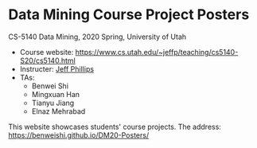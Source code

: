 # Data Mining Course Project Posters
CS-5140 Data Mining, 2020 Spring, University of Utah
- Course website: https://www.cs.utah.edu/~jeffp/teaching/cs5140-S20/cs5140.html
- Instructer: [Jeff Phillips](http://www.cs.utah.edu/~jeffp/)
- TAs:
  - Benwei Shi
  - Mingxuan Han
  - Tianyu Jiang
  - Elnaz Mehrabad

This website showcases students' course projects.
The address: https://benweishi.github.io/DM20-Posters/
